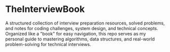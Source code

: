 # TheInterviewBook
A structured collection of interview preparation resources, solved problems, and notes for coding challenges, system design, and technical concepts. Organized like a "book" for easy navigation, this repo serves as my personal guide to mastering algorithms, data structures, and real-world problem-solving for technical interviews.
